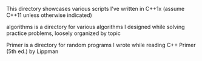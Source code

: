 This directory showcases various scripts I've written in C++1x (assume C++11 unless otherwise indicated)

algorithms is a directory for various algorithms I designed while solving practice problems, loosely organized by topic

Primer is a directory for random programs I wrote while reading C++ Primer (5th ed.) by Lippman 
